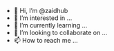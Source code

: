 - 👋 Hi, I’m @zaidhub
- 👀 I’m interested in ...
- 🌱 I’m currently learning ...
- 💞️ I’m looking to collaborate on ...
- 📫 How to reach me ...

<!---
zaidhub/zaidhub is a ✨ special ✨ repository because its `README.md` (this file) appears on your GitHub profile.
You can click the Preview link to take a look at your changes.
--->
